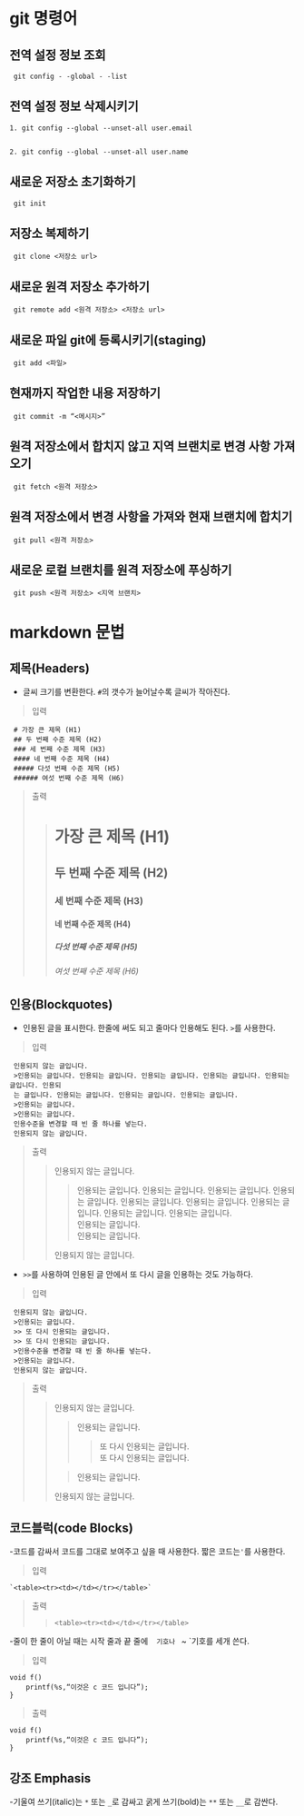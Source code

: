 
# git 명령어

## 전역 설정 정보 조회

```
 git config - -global - -list
```

## 전역 설정 정보 삭제시키기

```
1. git config --global --unset-all user.email


2. git config --global --unset-all user.name
```

## 새로운 저장소 초기화하기

```
 git init
```

## 저장소 복제하기

```
 git clone <저장소 url>
```

## 새로운 원격 저장소 추가하기

```
 git remote add <원격 저장소> <저장소 url>
```

## 새로운 파일 git에 등록시키기(staging)

```
 git add <파일>
```

## 현재까지 작업한 내용 저장하기

```
 git commit -m “<메시지>”
```

## 원격 저장소에서 합치지 않고 지역 브랜치로 변경 사항 가져오기

```
 git fetch <원격 저장소>
```

## 원격 저장소에서 변경 사항을 가져와 현재 브랜치에 합치기

```
 git pull <원격 저장소>
```

## 새로운 로컬 브랜치를 원격 저장소에 푸싱하기

```
 git push <원격 저장소> <지역 브랜치>
```


# markdown 문법


## 제목(Headers)
 - 글씨 크기를 변환한다. ` # `의 갯수가 늘어날수록 글씨가 작아진다.

>입력
```
 # 가장 큰 제목 (H1)
 ## 두 번째 수준 제목 (H2)
 ### 세 번째 수준 제목 (H3)
 #### 네 번째 수준 제목 (H4)
 ##### 다섯 번째 수준 제목 (H5)
 ###### 여섯 번째 수준 제목 (H6)
```

>출력
>> # 가장 큰 제목 (H1)
>> ## 두 번째 수준 제목 (H2)
>> ### 세 번째 수준 제목 (H3)
>> #### 네 번째 수준 제목 (H4)
>> ##### 다섯 번째 수준 제목 (H5)
>> ###### 여섯 번째 수준 제목 (H6)


## 인용(Blockquotes)
 - 인용된 글을 표시한다. 한줄에 써도 되고 줄마다 인용해도 된다. ` > `를 사용한다.
>입력
```
 인용되지 않는 글입니다.
 >인용되는 글입니다. 인용되는 글입니다. 인용되는 글입니다. 인용되는 글입니다. 인용되는 글입니다. 인용되
 는 글입니다. 인용되는 글입니다. 인용되는 글입니다. 인용되는 글입니다.
 >인용되는 글입니다.
 >인용되는 글입니다.
 인용수준을 변경할 때 빈 줄 하나를 넣는다.
 인용되지 않는 글입니다.
 ```
 
>출력
>> 인용되지 않는 글입니다.
>> >인용되는 글입니다. 인용되는 글입니다. 인용되는 글입니다. 인용되는 글입니다. 인용되는 글입니다. 인용되는 글입니다. 인용되는 글입니다. 인용되는 글입니다. 인용되는 글입니다.\
>> >인용되는 글입니다.\
>> >인용되는 글입니다.
>>
>> 인용되지 않는 글입니다.
 
 - ` >> `를 사용하여 인용된 글 안에서 또 다시 글을 인용하는 것도 가능하다.
 
>입력
```
 인용되지 않는 글입니다.
 >인용되는 글입니다.
 >> 또 다시 인용되는 글입니다.
 >> 또 다시 인용되는 글입니다.
 >인용수준을 변경할 때 빈 줄 하나를 넣는다.
 >인용되는 글입니다.
 인용되지 않는 글입니다.
 ```
 
 >출력
>> 인용되지 않는 글입니다.
>> >인용되는 글입니다.
>> >> 또 다시 인용되는 글입니다.\
>> >> 또 다시 인용되는 글입니다.
>> 
>> >인용되는 글입니다.
>>
>> 인용되지 않는 글입니다.
 
 
 ## 코드블럭(code Blocks)
 -코드를 감싸서 코드를 그대로 보여주고 싶을 때 사용한다. 짧은 코드는` ' `를 사용한다.
 
 >입력
 ```
 `<table><tr><td></td></tr></table>`
 ```

>출력
>> `<table><tr><td></td></tr></table>`

-줄이 한 줄이 아닐 때는 시작 줄과 끝 줄에 ` ` `기호나 ` ~ `기호를 세개 쓴다.

>입력
``` 
void f()
    printf(%s,“이것은 c 코드 입니다”);
}
 ```

>출력

```
void f()
    printf(%s,“이것은 c 코드 입니다”);
}
```


## 강조 Emphasis
-기울여 쓰기(italic)는 ` * ` 또는 ` _ `로 감싸고 굵게 쓰기(bold)는 ` ** ` 또는 ` __ `로 감싼다.

